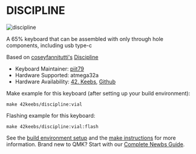 # DISCIPLINE

![discipline](https://i.imgur.com/OqQ1Ko8.jpg)

A 65% keyboard that can be assembled with only through hole components, including usb type-c

Based on [coseyfannitutti's](https://github.com/coseyfannitutti) [Discipline](https://github.com/coseyfannitutti/discipline)

* Keyboard Maintainer: [piit79](https://github.com/piit79)
* Hardware Supported: atmega32a
* Hardware Availability: [42. Keebs](https://42keebs.eu), [Github](https://github.com/piit79/discipline)

Make example for this keyboard (after setting up your build environment):

    make 42keebs/discipline:vial

Flashing example for this keyboard:

    make 42keebs/discipline:vial:flash

See the [build environment setup](https://docs.qmk.fm/#/getting_started_build_tools) and the [make instructions](https://docs.qmk.fm/#/getting_started_make_guide) for more information. Brand new to QMK? Start with our [Complete Newbs Guide](https://docs.qmk.fm/#/newbs).

